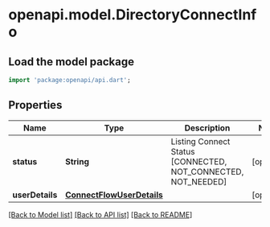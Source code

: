 # openapi.model.DirectoryConnectInfo

## Load the model package
```dart
import 'package:openapi/api.dart';
```

## Properties
Name | Type | Description | Notes
------------ | ------------- | ------------- | -------------
**status** | **String** | Listing Connect Status [CONNECTED, NOT_CONNECTED, NOT_NEEDED] | [optional] 
**userDetails** | [**ConnectFlowUserDetails**](ConnectFlowUserDetails.md) |  | [optional] 

[[Back to Model list]](../README.md#documentation-for-models) [[Back to API list]](../README.md#documentation-for-api-endpoints) [[Back to README]](../README.md)


